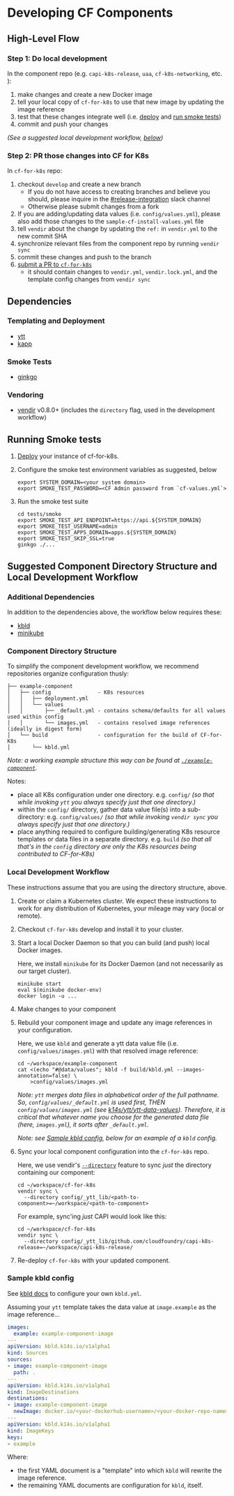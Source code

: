 # Developing CF Components

## High-Level Flow

### Step 1: Do local development

In the component repo (e.g. `capi-k8s-release`, `uaa`, `cf-k8s-networking`, etc. ):
1. make changes and create a new Docker image
1. tell your local copy of `cf-for-k8s` to use that new image by updating the image reference
1. test that these changes integrate well (i.e. [deploy](/docs/deploy.md) and [run smoke tests](#running-smoke-tests))
1. commit and push your changes

_(See a suggested local development workflow, [below](#suggested-component-directory-structure-and-local-development-workflow))_

### Step 2: PR those changes into CF for K8s

In `cf-for-k8s` repo:
1. checkout `develop` and create a new branch
    - If you do not have access to creating branches and believe you should, please inquire in the [#release-integration](https://cloudfoundry.slack.com/archives/C0FAEKGUQ) slack channel
    - Otherwise please submit changes from a fork
1. If you are adding/updating data values (i.e. `config/values.yml`), please also add those changes to the `sample-cf-install-values.yml` file
1. tell `vendir` about the change by updating the `ref:` in `vendir.yml` to the new commit SHA
1. synchronize relevant files from the component repo by running `vendir sync`
1. commit these changes and push to the branch
1. [submit a PR to `cf-for-k8s`](https://github.com/cloudfoundry/cf-for-k8s/compare/develop...your-branch-name-here)
   - it should contain changes to `vendir.yml`, `vendir.lock.yml`, and the template config changes from `vendir sync`

## Dependencies

### Templating and Deployment
- [ytt](https://get-ytt.io/)
- [kapp](https://get-kapp.io/)

### Smoke Tests
- [ginkgo](https://github.com/onsi/ginkgo#set-me-up)

### Vendoring
- [vendir](https://github.com/k14s/vendir) v0.8.0+ (includes the `directory` flag, used in the development workflow)

## Running Smoke tests

1. [Deploy](/docs/deploy.md) your instance of cf-for-k8s.
1. Configure the smoke test environment variables as suggested, below

   ```
   export SYSTEM_DOMAIN=<your system domain>
   export SMOKE_TEST_PASSWORD=<CF Admin password from `cf-values.yml`>
   ```
1. Run the smoke test suite

    ```
    cd tests/smoke
    export SMOKE_TEST_API_ENDPOINT=https://api.${SYSTEM_DOMAIN}
    export SMOKE_TEST_USERNAME=admin
    export SMOKE_TEST_APPS_DOMAIN=apps.${SYSTEM_DOMAIN}
    export SMOKE_TEST_SKIP_SSL=true
    ginkgo ./...
    ```

## Suggested Component Directory Structure and Local Development Workflow

### Additional Dependencies

In addition to the dependencies above, the workflow below requires these:

- [kbld](https://get-kbld.io/)
- [minikube](https://github.com/kubernetes/minikube)

### Component Directory Structure
To simplify the component development workflow, we recommend repositories organize configuration thusly:

```
├── example-component
│   ├── config               - K8s resources
│   │   ├── deployment.yml
│   │   └── values
│   │       ├── _default.yml - contains schema/defaults for all values used within config
│   │       └── images.yml   - contains resolved image references (ideally in digest form)
│   └── build                - configuration for the build of CF-for-K8s
│       └── kbld.yml
```

_Note: a working example structure this way can be found at [`./example-component`](example-component)._

Notes:
- place all K8s configuration under one directory. e.g. `config/` _(so that while invoking `ytt` you always specify just that one directory.)_
- within the `config/` directory, gather data value file(s) into a sub-directory: e.g. `config/values/` _(so that while invoking `vendir sync` you always specify just that one directory.)_
- place anything required to configure building/generating K8s resource templates or data files in a separate directory. e.g. `build` _(so that all that's in the `config` directory are only the K8s resources being contributed to CF-for-K8s)_

### Local Development Workflow

These instructions assume that you are using the directory structure, above.

1. Create or claim a Kubernetes cluster.  We expect these instructions to work for any distribution of Kubernetes, your mileage may vary (local or remote).
1. Checkout `cf-for-k8s` develop and install it to your cluster.
1. Start a local Docker Daemon so that you can build (and push) local Docker images.

   Here, we install `minikube` for its Docker Daemon (and not necessarily as our target cluster).
    ```
    minikube start
    eval $(minikube docker-env)
    docker login -u ...
    ```
1. Make changes to your component
1. Rebuild your component image and update any image references in your configuration.

   Here, we use `kbld` and generate a ytt data value file (i.e. `config/values/images.yml`) with that resolved image reference:
    ```
    cd ~/workspace/example-component
    cat <(echo "#@data/values"; kbld -f build/kbld.yml --images-annotation=false) \
        >config/values/images.yml
    ```
    _Note: `ytt` merges data files in alphabetical order of the full pathname.  So, `config/values/_default.yml` is used first, THEN `config/values/images.yml` (see [k14s/ytt/ytt-data-values](https://github.com/k14s/ytt/blob/master/docs/ytt-data-values.md#splitting-data-values-into-multiple-files)).  Therefore, it is critical that whatever name you choose for the generated data file (here, `images.yml`), it sorts _after_ `_default.yml`._

    _Note: see [Sample kbld config](#sample-kbld-config), below for an example of a `kbld` config._

1. Sync your local component configuration into the `cf-for-k8s` repo.

   Here, we use vendir's [`--directory`](https://github.com/k14s/vendir/blob/985506a54038f6e7871879d4fbee9df2b6cf8add/docs/README.md#sync-with-local-changes-override) feature to sync _just_ the directory containing our component:

    ```
    cd ~/workspace/cf-for-k8s
    vendir sync \
      --directory config/_ytt_lib/<path-to-component>=~/workspace/<path-to-component>
    ```

    For example, sync'ing _just_ CAPI would look like this:

    ```
    cd ~/workspace/cf-for-k8s
    vendir sync \
      --directory config/_ytt_lib/github.com/cloudfoundry/capi-k8s-release=~/workspace/capi-k8s-release/
    ```
1. Re-deploy `cf-for-k8s` with your updated component.


### Sample kbld config

See [kbld docs](https://github.com/k14s/kbld/blob/master/docs/config.md) to configure your own `kbld.yml`.

Assuming your `ytt` template takes the data value at `image.example` as the image reference...

```yaml
images:
  example: example-component-image
---
apiVersion: kbld.k14s.io/v1alpha1
kind: Sources
sources:
- image: example-component-image
  path: .
---
apiVersion: kbld.k14s.io/v1alpha1
kind: ImageDestinations
destinations:
- image: example-component-image
  newImage: docker.io/<your-dockerhub-username>/<your-docker-repo-name>
---
apiVersion: kbld.k14s.io/v1alpha1
kind: ImageKeys
keys:
- example
```

Where:
- the first YAML document is a "template" into which `kbld` will rewrite the image reference.
- the remaining YAML documents are configuration for `kbld`, itself.

